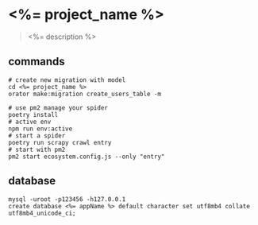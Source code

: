 # <%= project_name %>
> <%= description %>

## commands
```shell
# create new migration with model
cd <%= project_name %>
orator make:migration create_users_table -m

# use pm2 manage your spider
poetry install
# active env
npm run env:active
# start a spider
poetry run scrapy crawl entry
# start with pm2
pm2 start ecosystem.config.js --only "entry"
```

## database
```shell
mysql -uroot -p123456 -h127.0.0.1
create database <%= appName %> default character set utf8mb4 collate utf8mb4_unicode_ci;
```
